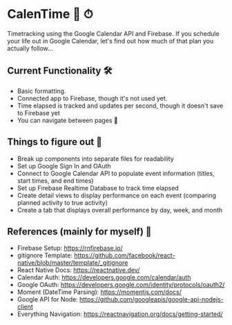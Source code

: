 # CalenTime 📅 ⏱
 Timetracking using the Google Calendar API and Firebase. If you schedule your life out in Google Calendar, let's find out how much of that plan you actually follow...
## Current Functionality 🛠
* Basic formatting.
* Connected app to Firebase, though it's not used yet.
* Time elapsed is tracked and updates per second, though it doesn't save to Firebase yet
* You can navigate between pages 🎉
## Things to figure out 🔬
* Break up components into separate files for readability
* Set up Google Sign In and OAuth
* Connect to Google Calendar API to populate event information (titles, start times, and end times)
* Set up Firebase Realtime Database to track time elapsed
* Create detail views to display performance on each event (comparing planned activity to true activity)
* Create a tab that displays overall performance by day, week, and month
## References (mainly for myself) 📖
* Firebase Setup: https://rnfirebase.io/
* gitignore Template: https://github.com/facebook/react-native/blob/master/template/_gitignore
* React Native Docs: https://reactnative.dev/
* Calendar Auth: https://developers.google.com/calendar/auth
* Google OAuth: https://developers.google.com/identity/protocols/oauth2/
* Moment (DateTime Parsing): https://momentjs.com/docs/
* Google API for Node: https://github.com/googleapis/google-api-nodejs-client
* Everything Navigation: https://reactnavigation.org/docs/getting-started/